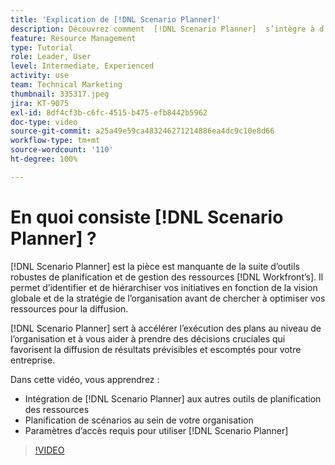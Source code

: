 ```yaml
---
title: 'Explication de [!DNL Scenario Planner]'
description: Découvrez comment  [!DNL Scenario Planner]  s’intègre à d’autres outils de planification des ressources. Apprenez ensuite à configurer  [!DNL Scenario Planner].
feature: Resource Management
type: Tutorial
role: Leader, User
level: Intermediate, Experienced
activity: use
team: Technical Marketing
thumbnail: 335317.jpeg
jira: KT-9075
exl-id: 8df4cf3b-c6fc-4515-b475-efb8442b5962
doc-type: video
source-git-commit: a25a49e59ca483246271214886ea4dc9c10e8d66
workflow-type: tm+mt
source-wordcount: '110'
ht-degree: 100%

---
```


# En quoi consiste [!DNL Scenario Planner] ?

[!DNL Scenario Planner] est la pièce est manquante de la suite d’outils robustes de planification et de gestion des ressources [!DNL Workfront’s]. Il permet d’identifier et de hiérarchiser vos initiatives en fonction de la vision globale et de la stratégie de l’organisation avant de chercher à optimiser vos ressources pour la diffusion.

[!DNL Scenario Planner] sert à accélérer l’exécution des plans au niveau de l’organisation et à vous aider à prendre des décisions cruciales qui favorisent la diffusion de résultats prévisibles et escomptés pour votre entreprise.

Dans cette vidéo, vous apprendrez :

* Intégration de [!DNL Scenario Planner] aux autres outils de planification des ressources
* Planification de scénarios au sein de votre organisation
* Paramètres d’accès requis pour utiliser [!DNL Scenario Planner]

>[!VIDEO](https://video.tv.adobe.com/v/335317/?quality=12&learn=on)
